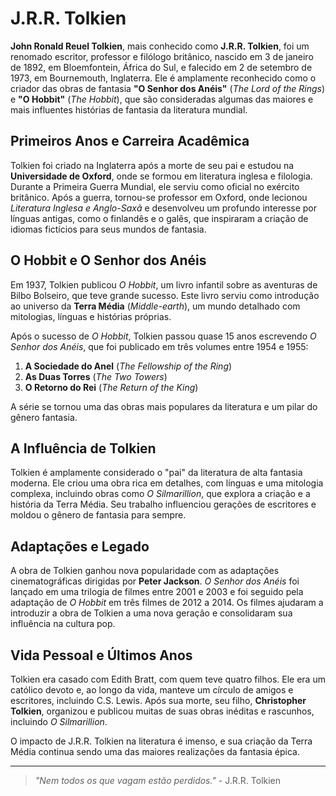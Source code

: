# J.R.R. Tolkien

**John Ronald Reuel Tolkien**, mais conhecido como **J.R.R. Tolkien**, foi um renomado escritor, professor e filólogo britânico, nascido em 3 de janeiro de 1892, em Bloemfontein, África do Sul, e falecido em 2 de setembro de 1973, em Bournemouth, Inglaterra. Ele é amplamente reconhecido como o criador das obras de fantasia **"O Senhor dos Anéis"** (*The Lord of the Rings*) e **"O Hobbit"** (*The Hobbit*), que são consideradas algumas das maiores e mais influentes histórias de fantasia da literatura mundial.

## Primeiros Anos e Carreira Acadêmica

Tolkien foi criado na Inglaterra após a morte de seu pai e estudou na **Universidade de Oxford**, onde se formou em literatura inglesa e filologia. Durante a Primeira Guerra Mundial, ele serviu como oficial no exército britânico. Após a guerra, tornou-se professor em Oxford, onde lecionou *Literatura Inglesa e Anglo-Saxã* e desenvolveu um profundo interesse por línguas antigas, como o finlandês e o galês, que inspiraram a criação de idiomas fictícios para seus mundos de fantasia.

## O Hobbit e O Senhor dos Anéis

Em 1937, Tolkien publicou *O Hobbit*, um livro infantil sobre as aventuras de Bilbo Bolseiro, que teve grande sucesso. Este livro serviu como introdução ao universo da **Terra Média** (*Middle-earth*), um mundo detalhado com mitologias, línguas e histórias próprias.

Após o sucesso de *O Hobbit*, Tolkien passou quase 15 anos escrevendo *O Senhor dos Anéis*, que foi publicado em três volumes entre 1954 e 1955:

1. **A Sociedade do Anel** (*The Fellowship of the Ring*)
2. **As Duas Torres** (*The Two Towers*)
3. **O Retorno do Rei** (*The Return of the King*)

A série se tornou uma das obras mais populares da literatura e um pilar do gênero fantasia.

## A Influência de Tolkien

Tolkien é amplamente considerado o "pai" da literatura de alta fantasia moderna. Ele criou uma obra rica em detalhes, com línguas e uma mitologia complexa, incluindo obras como *O Silmarillion*, que explora a criação e a história da Terra Média. Seu trabalho influenciou gerações de escritores e moldou o gênero de fantasia para sempre.

## Adaptações e Legado

A obra de Tolkien ganhou nova popularidade com as adaptações cinematográficas dirigidas por **Peter Jackson**. *O Senhor dos Anéis* foi lançado em uma trilogia de filmes entre 2001 e 2003 e foi seguido pela adaptação de *O Hobbit* em três filmes de 2012 a 2014. Os filmes ajudaram a introduzir a obra de Tolkien a uma nova geração e consolidaram sua influência na cultura pop.

## Vida Pessoal e Últimos Anos

Tolkien era casado com Edith Bratt, com quem teve quatro filhos. Ele era um católico devoto e, ao longo da vida, manteve um círculo de amigos e escritores, incluindo C.S. Lewis. Após sua morte, seu filho, **Christopher Tolkien**, organizou e publicou muitas de suas obras inéditas e rascunhos, incluindo *O Silmarillion*.

O impacto de J.R.R. Tolkien na literatura é imenso, e sua criação da Terra Média continua sendo uma das maiores realizações da fantasia épica.

---

> *"Nem todos os que vagam estão perdidos."* - J.R.R. Tolkien
